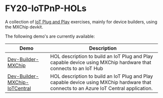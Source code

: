 # FY20-IoTPnP-HOLs
A collection of [IoT Plug and Play](https://docs.microsoft.com/en-us/azure/iot-pnp/) exercises, mainly for device builders, using the MXChip devkit.

The following demo's are currently available:

Demo | Description
---|---
[Dev-Builder-MXChip](Dev-Builder-MXChip/README.md) | HOL description to build an IoT Plug and Play capable device using MXChip hardware that connects to an IoT Hub
[Dev-Builder-MXChip-IoTCentral](Dev-Builder-MXChip-IoTCentral/README.md) | HOL description to build an IoT Plug and Play capable device using MXChip hardware that connects to an Azure IoT Central application.